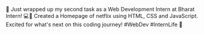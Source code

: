🌟 Just wrapped up my second task as a Web Development Intern at Bharat Intern! 💻🎉 Created a Homepage of netflix using HTML, CSS and JavaScript. Excited for what's next on this coding journey! #WebDev #InternLife 🚀

